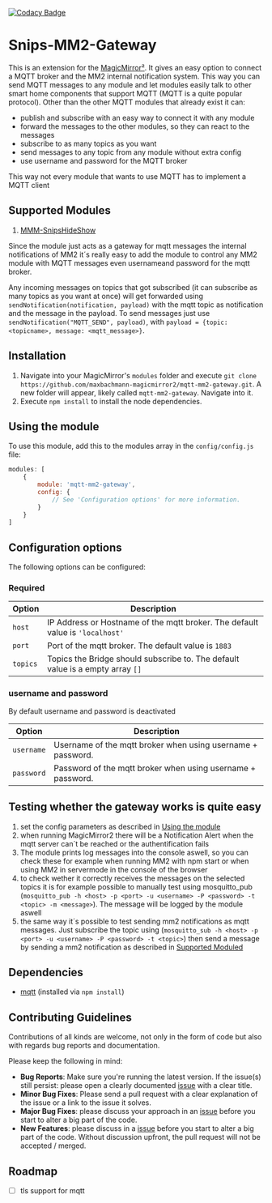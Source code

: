 [![Codacy Badge](https://api.codacy.com/project/badge/Grade/abf2560c1f05419daf6d1c9835ea0ff2)](https://www.codacy.com/app/MagicMirror2/mqtt-mm2-gateway?utm_source=github.com&amp;utm_medium=referral&amp;utm_content=maxbachmann/mqtt-mm2-bridge&amp;utm_campaign=Badge_Grade)

# Snips-MM2-Gateway
This is an extension for the [MagicMirror²](https://github.com/MichMich/MagicMirror). It gives an easy option to connect a MQTT broker and the MM2 internal notification system. This way you can send MQTT messages to any module and let modules easily talk to other smart home components that support MQTT (MQTT is a quite popular protocol). 
Other than the other MQTT modules that already exist it can:

-   publish and subscribe with an easy way to connect it with any module
-   forward the messages to the other modules, so they can react to the messages
-   subscribe to as many topics as you want
-   send messages to any topic from any module without extra config
-   use username and password for the MQTT broker

This way not every module that wants to use MQTT has to implement a MQTT client

## Supported Modules
1.  [MMM-SnipsHideShow](https://github.com/maxbachmann-magicmirror2/MMM-SnipsHideShow)

Since the module just acts as a gateway for mqtt messages the internal notifications of MM2 it´s really easy to add the module to control any MM2 module with MQTT messages even usernameand password for the mqtt broker.

Any incoming messages on topics that got subscribed (it can subscribe as many topics as you want at once) will get forwarded using `sendNotification(notification, payload)` with the mqtt topic as notification and the message in the payload.
To send messages just use `sendNotification("MQTT_SEND", payload)`, with `payload = {topic: <topicname>, message: <mqtt_message>}`.

## Installation
1.  Navigate into your MagicMirror's `modules` folder and execute `git clone https://github.com/maxbachmann-magicmirror2/mqtt-mm2-gateway.git`. A new folder will appear, likely called `mqtt-mm2-gateway`.  Navigate into it.
2.  Execute `npm install` to install the node dependencies.

## Using the module
To use this module, add this to the modules array in the `config/config.js` file:
````javascript
modules: [
	{
		module: 'mqtt-mm2-gateway',
		config: {
			// See 'Configuration options' for more information.
		}
	}
]
````

## Configuration options
The following options can be configured:

### Required
| Option               | Description                                                                                             |
|----------------------|---------------------------------------------------------------------------------------------------------|
| `host`               | IP Address or Hostname of the mqtt broker. The default value is `'localhost'`                           |
| `port`               | Port of the mqtt broker. The default value is `1883`                                                    |
| `topics`             | Topics the Bridge should subscribe to. The default value is a empty array `[]`                          |

### username and password
By default username and password is deactivated

| Option               | Description                                                                                             |
|----------------------|---------------------------------------------------------------------------------------------------------|
| `username`           | Username of the mqtt broker when using username + password.                                             |
| `password`           | Password of the mqtt broker when using username + password.                                             |

## Testing whether the gateway works is quite easy
1.  set the config parameters as described in [Using the module](#using-the-module)
2.  when running MagicMirror2 there will be a Notification Alert when the mqtt server can´t be reached or the authentification fails
3.  The module prints log messages into the console aswell, so you can check these for example when running MM2 with npm start or when using MM2 in servermode in the console of the browser
4.  to check wether it correctly receives the messages on the selected topics it is for example possible to manually test using mosquitto_pub (`mosquitto_pub -h <host> -p <port> -u <username> -P <password> -t <topic> -m <message>`). The message will be logged by the module aswell
5.  the same way it´s possible to test sending mm2 notifications as mqtt messages. Just subscribe the topic using (`mosquitto_sub -h <host> -p <port> -u <username> -P <password> -t <topic>`) then send a message by sending a mm2 notification as described in [Supported Moduled](#supported-modules)

## Dependencies
-  [mqtt](https://www.npmjs.com/package/mqtt) (installed via `npm install`)

## Contributing Guidelines
Contributions of all kinds are welcome, not only in the form of code but also with regards bug reports and documentation.

Please keep the following in mind:

-   __Bug Reports__: Make sure you're running the latest version. If the issue(s) still persist: please open a clearly documented [issue](https://github.com/maxbachmann-magicmirror2/mqtt-mm2-gateway/issues) with a clear title.
-   __Minor Bug Fixes__: Please send a pull request with a clear explanation of the issue or a link to the issue it solves.
-   __Major Bug Fixes__: please discuss your approach in an [issue](https://github.com/maxbachmann-magicmirror2/mqtt-mm2-gateway/issues) before you start to alter a big part of the code.
-   __New Features__: please discuss in a [issue](https://github.com/maxbachmann-magicmirror2/mqtt-mm2-gateway/issues) before you start to alter a big part of the code. Without discussion upfront, the pull request will not be accepted / merged.

## Roadmap
-   [ ] tls support for mqtt
